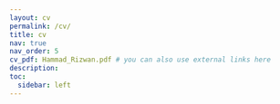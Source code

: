 ```yaml
---
layout: cv
permalink: /cv/
title: cv
nav: true
nav_order: 5
cv_pdf: Hammad_Rizwan.pdf # you can also use external links here
description: 
toc:
  sidebar: left
---
```

